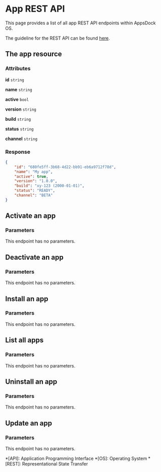 # App REST API

This page provides a list of all app REST API endpoints within AppsDock OS.

The guideline for the REST API can be found [here](../../../gettingstarted/guidelines/rest-api).

## The app resource

### Attributes

**id** `string`


**name** `string`


**active** `bool`


**version** `string`


**build** `string`


**status** `string`


**channel** `string`


### Response

~~~json
{
    "id": "680fe5ff-3b68-4d22-bb91-eb6a9712f78d",
    "name": "My app",
    "active": true,
    "version": "1.0.0",
    "build": "xy-123 (2000-01-01)",
    "status": "READY",
    "channel": "BETA"
}
~~~

## Activate an app

### Parameters

This endpoint has no parameters.

## Deactivate an app

### Parameters

This endpoint has no parameters.

## Install an app

### Parameters

This endpoint has no parameters.

## List all apps

### Parameters

This endpoint has no parameters.

## Uninstall an app

### Parameters

This endpoint has no parameters.

## Update an app

### Parameters

This endpoint has no parameters.


*[API]: Application Programming Interface
*[OS]: Operating System
*[REST]: Representational State Transfer

